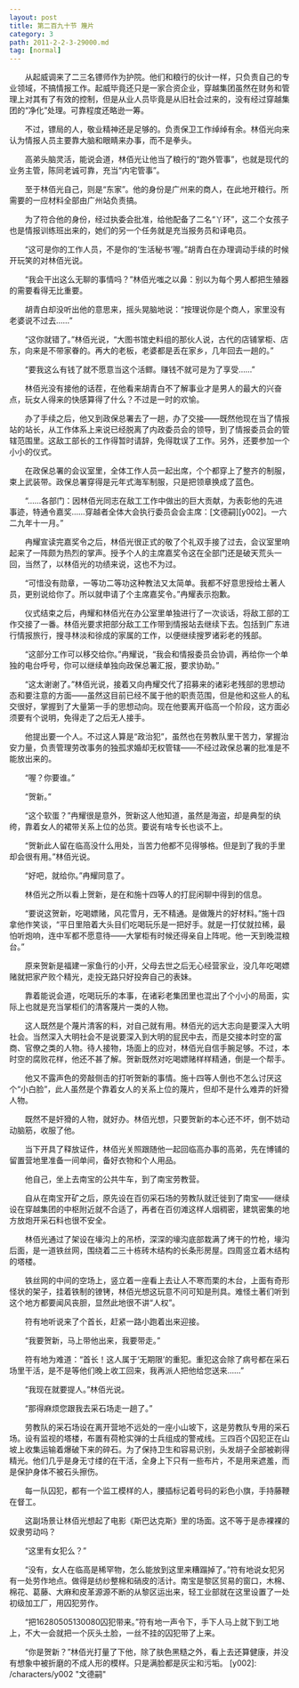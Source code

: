```yaml
---
layout: post
title: 第二百九十节 篾片
category: 3
path: 2011-2-2-3-29000.md
tag: [normal]
---
```


　　从起威调来了二三名镖师作为护院。他们和粮行的伙计一样，只负责自己的专业领域，不搞情报工作。起威毕竟还只是一家合资企业，穿越集团虽然在财务和管理上对其有了有效的控制，但是从业人员毕竟是从旧社会过来的，没有经过穿越集团的“净化”处理。可靠程度还略逊一筹。

　　不过，镖局的人，敬业精神还是足够的。负责保卫工作绰绰有余。林佰光向来认为情报人员主要靠大脑和眼睛来办事，而不是拳头。

　　高弟头脑灵活，能说会道，林佰光让他当了粮行的“跑外管事”，也就是现代的业务主管，陈同老诚可靠，充当“内宅管事”。

　　至于林佰光自己，则是“东家”。他的身份是广州来的商人，在此地开粮行。所需要的一应材料全部由广州站负责搞。

　　为了符合他的身份，经过执委会批准，给他配备了二名“丫环”，这二个女孩子也是情报训练班出来的，她们的另一个任务就是充当报务员和译电员。

　　“这可是你的工作人员，不是你的‘生活秘书’喔。”胡青白在办理调动手续的时候开玩笑的对林佰光说。

　　“我会干出这么无聊的事情吗？”林佰光嗤之以鼻：别以为每个男人都把生殖器的需要看得无比重要。

　　胡青白却没听出他的意思来，摇头晃脑地说：“按理说你是个商人，家里没有老婆说不过去……”

　　“这你就错了。”林佰光说，“大图书馆史料组的那伙人说，古代的店铺掌柜、店东，向来是不带家眷的。再大的老板，老婆都是丢在家乡，几年回去一趟的。”

　　“要我这么有钱了就不愿意当这个活鳏。赚钱不就可是为了享受……”

　　林佰光没有接他的话茬，在他看来胡青白不了解事业才是男人的最大的兴奋点，玩女人得来的快感算得了什么？不过是一时的欢愉。

　　办了手续之后，他又到政保总署去了一趟，办了交接——既然他现在当了情报站的站长，从工作体系上来说已经脱离了内政委员会的领导，到了情报委员会的管辖范围里。这敌工部长的工作得暂时请辞，免得耽误了工作。另外，还要参加一个小小的仪式。

　　在政保总署的会议室里，全体工作人员一起出席，个个都穿上了整齐的制服，束上武装带。政保总署穿得是元年式海军制服，只是把领章换成了蓝色。

　　“……各部门：因林佰光同志在敌工工作中做出的巨大贡献，为表彰他的先进事迹，特通令嘉奖……穿越者全体大会执行委员会会主席：[文德嗣][y002]。一六二九年十一月。”

　　冉耀宣读完嘉奖令之后，林佰光很正式的敬了个礼双手接了过去，会议室里响起来了一阵颇为热烈的掌声。授予个人的主席嘉奖令这在全部门还是破天荒头一回，当然了，以林佰光的功绩来说，这也不为过。

　　“可惜没有勋章，一等功二等功这种教法又太简单。我都不好意思授给土著人员，更别说给你了。所以就申请了个主席嘉奖令。”冉耀表示抱歉。

　　仪式结束之后，冉耀和林佰光在办公室里单独进行了一次谈话，将敌工部的工作交接了一番。林佰光要求把部分敌工工作带到情报站去继续下去。包括到广东进行情报旅行，搜寻林淡和徐成的家属的工作，以便继续搜罗诸彩老的残部。

　　“这部分工作可以移交给你。”冉耀说，“我会和情报委员会协调，再给你一个单独的电台呼号，你可以继续单独向政保总署汇报，要求协助。”

　　“这太谢谢了。”林佰光说，接着又向冉耀交代了招募来的诸彩老残部的思想动态和要注意的方面——虽然这目前已经不属于他的职责范围，但是他和这些人的私交很好，掌握到了大量第一手的思想动向。现在他要离开临高一个阶段，这方面必须要有个说明，免得走了之后无人接手。

　　他提出要一个人。不过这人算是“政治犯”，虽然也在劳教队里干苦力，掌握治安力量，负责管理劳改事务的独孤求婚却无权管辖——不经过政保总署的批准是不能放出来的。

　　“喔？你要谁。”

　　“贺新。”

　　“这个软蛋？”冉耀很是意外，贺新这人他知道，虽然是海盗，却是典型的纨绔，靠着女人的裙带关系上位的怂货。要说有啥专长也谈不上。

　　“贺新此人留在临高没什么用处，当苦力他都不见得够格。但是到了我的手里却会很有用。”林佰光说。

　　“好吧，就给你。”冉耀同意了。

　　林佰光之所以看上贺新，是在和施十四等人的打屁闲聊中得到的信息。

　　“要说这贺新，吃喝嫖赌，风花雪月，无不精通。是做篾片的好材料。”施十四拿他作笑谈，“平日里陪着大头目们吃喝玩乐是一把好手。就是一打仗就拉稀，最怕听炮响，连中军都不愿意待——大掌柜有时候还得亲自上阵呢。他一天到晚混粮台。”

　　原来贺新是福建一家鱼行的小开，父母去世之后无心经营家业，没几年吃喝嫖赌就把家产败个精光，走投无路只好投奔自己的表妹。

　　靠着能说会道，吃喝玩乐的本事，在诸彩老集团里也混出了个小小的局面，实际上也就是充当掌柜们的清客蔑片一类的人物。

　　这人既然是个蔑片清客的料，对自己就有用。林佰光的远大志向是要深入大明社会。当然深入大明社会不是说要深入到大明的屁民中去，而是交接本时空的富商、官僚之类的人物。待人接物，场面上的应对，林佰光自信手腕足够。不过，本时空的腐败花样，他还不甚了解。贺新既然对吃喝嫖赌样样精通，倒是一个帮手。

　　他又不露声色的旁敲侧击的打听贺新的事情。施十四等人倒也不怎么讨厌这个“小白脸”，此人虽然是个靠着女人的关系上位的蔑片，但却不是什么难弄的奸猾人物。

　　既然不是奸猾的人物，就好办。林佰光想，只要贺新的本心还不坏，倒不妨动动脑筋，收服了他。

　　当下开具了释放证件，林佰光关照跟随他一起回临高办事的高弟，先在博铺的留置营地里准备一间单间，备好衣物和个人用品。

　　他自己，坐上去南宝的公共牛车，到了南宝劳教营。

　　自从在南宝开矿之后，原先设在百仞采石场的劳教队就迁徙到了南宝——继续设在穿越集团的中枢附近就不合适了，再者在百仞滩这样人烟稠密，建筑密集的地方放炮开采石料也很不安全。

　　林佰光通过了架设在壕沟上的吊桥，深深的壕沟底部栽满了烤干的竹枪，壕沟后面，是一道铁丝网，围绕着二三十栋砖木结构的长条形房屋。四周竖立着木结构的塔楼。

　　铁丝网的中间的空场上，竖立着一座看上去让人不寒而栗的木台，上面有奇形怪状的架子，挂着铁制的镣铐，林佰光想这玩意不问可知是刑具。难怪土著们听到这个地方都要闻风丧胆，显然此地很不讲“人权”。

　　符有地听说来了个首长，赶紧一路小跑着出来迎接。

　　“我要贺新，马上带他出来，我要带走。”

　　符有地为难道：“首长！这人属于‘无期限’的重犯。重犯这会除了病号都在采石场里干活，是不是等他们晚上收工回来，我再派人把他给您送来……”

　　“我现在就要提人。”林佰光说。

　　“那得麻烦您跟我去采石场走一趟了。”

　　劳教队的采石场设在离开营地不远处的一座小山坡下，这是劳教队专用的采石场。设有监视的塔楼，布置有荷枪实弹的士兵组成的警戒线。三四百个囚犯正在山坡上收集运输着爆破下来的碎石。为了保持卫生和容易识别，头发胡子全部被剃得精光。他们几乎是身无寸缕的在干活，全身上下只有一些布片，不是用来遮羞，而是保护身体不被石头擦伤。

　　每一队囚犯，都有一个监工模样的人，腰插标记着号码的彩色小旗，手持藤鞭在督工。

　　这副场景让林佰光想起了电影《斯巴达克斯》里的场面。这不等于是赤裸裸的奴隶劳动吗？

　　“这里有女犯么？”

　　“没有，女人在临高是稀罕物，怎么能放到这里来糟蹋掉了。”符有地说女犯另有一处劳作地点。做得是纺纱整棉和硝皮的活计。南宝是黎区贸易的窗口，木棉、棉花、葛藤、大麻和皮革源源不断的从黎区运出来，轻工业部就在这里设置了一处初级加工厂，用囚犯劳作。

　　“把16280505130080囚犯带来。”符有地一声令下，手下人马上就下到工地上，不大一会就把一个灰头土脸，一丝不挂的囚犯带了上来。

　　“你是贺新？”林佰光打量了下他，除了肤色黑糙之外，看上去还算健康，并没有想象中被折磨的不成人形的模样。只是满脸都是灰尘和污垢。
[y002]: /characters/y002 "文德嗣"
